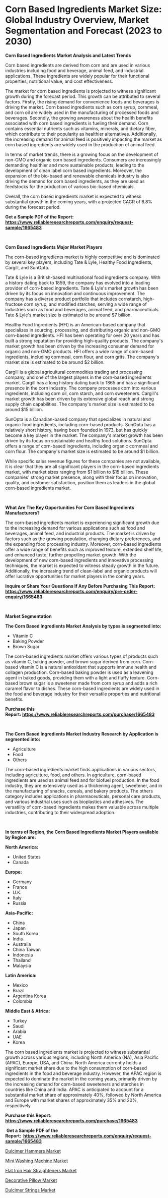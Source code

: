 <p><h1>Corn Based Ingredients Market Size: Global Industry Overview, Market Segmentation and Forecast (2023 to 2030)</h1></p><p><strong>Corn Based Ingredients Market Analysis and Latest Trends</strong></p>
<p><p>Corn based ingredients are derived from corn and are used in various industries including food and beverage, animal feed, and industrial applications. These ingredients are widely popular for their functional properties, nutritional value, and cost effectiveness.</p><p>The market for corn based ingredients is projected to witness significant growth during the forecast period. This growth can be attributed to several factors. Firstly, the rising demand for convenience foods and beverages is driving the market. Corn based ingredients such as corn syrup, cornmeal, and corn oil are widely used in the manufacturing of processed foods and beverages. Secondly, the growing awareness about the health benefits associated with corn based ingredients is fueling their demand. Corn contains essential nutrients such as vitamins, minerals, and dietary fiber, which contribute to their popularity as healthier alternatives. Additionally, the increasing demand for animal feed is positively impacting the market as corn based ingredients are widely used in the production of animal feed.</p><p>In terms of market trends, there is a growing focus on the development of non-GMO and organic corn based ingredients. Consumers are increasingly demanding healthier and more sustainable products, leading to the development of clean label corn based ingredients. Moreover, the expansion of the bio-based and renewable chemicals industry is also driving the demand for corn based ingredients, as they are used as feedstocks for the production of various bio-based chemicals.</p><p>Overall, the corn based ingredients market is expected to witness substantial growth in the coming years, with a projected CAGR of 6.8% during the forecast period.</p></p>
<p><strong>Get a Sample PDF of the Report:&nbsp; <a href="https://www.reliableresearchreports.com/enquiry/request-sample/1665483">https://www.reliableresearchreports.com/enquiry/request-sample/1665483</a></strong></p>
<p>&nbsp;</p>
<p><strong>Corn Based Ingredients Major Market Players</strong></p>
<p><p>The corn-based ingredients market is highly competitive and is dominated by several key players, including Tate & Lyle, Healthy Food Ingredients, Cargill, and SunOpta.</p><p>Tate & Lyle is a British-based multinational food ingredients company. With a history dating back to 1859, the company has evolved into a leading provider of corn-based ingredients. Tate & Lyle's market growth has been driven by its focus on innovation and continuous improvement. The company has a diverse product portfolio that includes cornstarch, high-fructose corn syrup, and modified starches, serving a wide range of industries such as food and beverages, animal feed, and pharmaceuticals. Tate & Lyle's market size is estimated to be around $7 billion.</p><p>Healthy Food Ingredients (HFI) is an American-based company that specializes in sourcing, processing, and distributing organic and non-GMO corn-based ingredients. HFI has been operating for over 20 years and has built a strong reputation for providing high-quality products. The company's market growth has been driven by the increasing consumer demand for organic and non-GMO products. HFI offers a wide range of corn-based ingredients, including cornmeal, corn flour, and corn grits. The company's market size is estimated to be around $2 billion.</p><p>Cargill is a global agricultural commodities trading and processing company, and one of the largest players in the corn-based ingredients market. Cargill has a long history dating back to 1865 and has a significant presence in the corn industry. The company processes corn into various ingredients, including corn oil, corn starch, and corn sweeteners. Cargill's market growth has been driven by its extensive global reach and strong supply chain capabilities. The company's market size is estimated to be around $15 billion.</p><p>SunOpta is a Canadian-based company that specializes in natural and organic food ingredients, including corn-based products. SunOpta has a relatively short history, having been founded in 1973, but has quickly become a key player in the market. The company's market growth has been driven by its focus on sustainable and healthy food solutions. SunOpta offers a range of corn-based ingredients, including organic cornmeal and corn flour. The company's market size is estimated to be around $1 billion.</p><p>While specific sales revenue figures for these companies are not available, it is clear that they are all significant players in the corn-based ingredients market, with market sizes ranging from $1 billion to $15 billion. These companies' strong market presence, along with their focus on innovation, quality, and customer satisfaction, position them as leaders in the global corn-based ingredients market.</p></p>
<p>&nbsp;</p>
<p><strong>What Are The Key Opportunities For Corn Based Ingredients Manufacturers?</strong></p>
<p><p>The corn-based ingredients market is experiencing significant growth due to the increasing demand for various applications such as food and beverages, animal feed, and industrial products. The market is driven by factors such as the growing population, changing dietary preferences, and the expanding food processing industry. Moreover, corn-based ingredients offer a wide range of benefits such as improved texture, extended shelf life, and enhanced taste, further propelling market growth. With the development of new corn-based ingredients and innovative processing techniques, the market is expected to witness steady growth in the future. Additionally, the increasing trend of clean-label and organic products will offer lucrative opportunities for market players in the coming years.</p></p>
<p><strong>Inquire or Share Your Questions If Any Before Purchasing This Report: <a href="https://www.reliableresearchreports.com/enquiry/pre-order-enquiry/1665483">https://www.reliableresearchreports.com/enquiry/pre-order-enquiry/1665483</a></strong></p>
<p>&nbsp;</p>
<p><strong>Market Segmentation</strong></p>
<p><strong>The Corn Based Ingredients Market Analysis by types is segmented into:</strong></p>
<p><ul><li>Vitamin C</li><li>Baking Powder</li><li>Brown Sugar</li></ul></p>
<p><p>The corn-based ingredients market offers various types of products such as vitamin C, baking powder, and brown sugar derived from corn. Corn-based vitamin C is a natural antioxidant that supports immune health and collagen production. Corn-based baking powder is used as a leavening agent in baked goods, providing them with a light and fluffy texture. Corn-based brown sugar is a sweetener made from corn syrup and adds a rich caramel flavor to dishes. These corn-based ingredients are widely used in the food and beverage industry for their versatile properties and nutritional benefits.</p></p>
<p><strong>Purchase this Report:&nbsp;<a href="https://www.reliableresearchreports.com/purchase/1665483">https://www.reliableresearchreports.com/purchase/1665483</a></strong></p>
<p>&nbsp;</p>
<p><strong>The Corn Based Ingredients Market Industry Research by Application is segmented into:</strong></p>
<p><ul><li>Agriculture</li><li>Food</li><li>Others</li></ul></p>
<p><p>The corn-based ingredients market finds applications in various sectors, including agriculture, food, and others. In agriculture, corn-based ingredients are used as animal feed and for biofuel production. In the food industry, they are extensively used as a thickening agent, sweetener, and in the manufacturing of snacks, cereals, and bakery products. The others category includes applications in pharmaceuticals, personal care products, and various industrial uses such as bioplastics and adhesives. The versatility of corn-based ingredients makes them valuable across multiple industries, contributing to their widespread adoption.</p></p>
<p>&nbsp;</p>
<p><strong>In terms of Region, the Corn Based Ingredients Market Players available by Region are:</strong></p>
<p>
    <p> <strong> North America: </strong>
        <ul>
            <li>United States</li>
            <li>Canada</li>
        </ul>
        </p> 
    <p> <strong> Europe: </strong>
        <ul>
            <li>Germany</li>
            <li>France</li>
            <li>U.K.</li>
            <li>Italy</li>
            <li>Russia</li>
        </ul>
        </p> 
    <p> <strong> Asia-Pacific: </strong>
        <ul>
            <li>China</li>
            <li>Japan</li>
            <li>South Korea</li>
            <li>India</li>
            <li>Australia</li>
            <li>China Taiwan</li>
            <li>Indonesia</li>
            <li>Thailand</li>
            <li>Malaysia</li>
        </ul>
        </p> 
    <p> <strong> Latin America: </strong>
        <ul>
            <li>Mexico</li>
            <li>Brazil</li>
            <li>Argentina Korea</li>
            <li>Colombia</li>
        </ul>
        </p> 
    <p> <strong> Middle East & Africa: </strong>
        <ul>
            <li>Turkey</li>
            <li>Saudi</li>
            <li>Arabia</li>
            <li>UAE</li>
            <li>Korea</li>
        </ul>
    </p>
    </p>
<p><p>The corn based ingredients market is projected to witness substantial growth across various regions, including North America (NA), Asia Pacific (APAC), Europe, USA, and China. North America currently holds a significant market share due to the high consumption of corn-based ingredients in the food and beverage industry. However, the APAC region is expected to dominate the market in the coming years, primarily driven by the increasing demand for corn-based sweeteners and starches in countries like China and India. APAC is anticipated to account for a substantial market share of approximately 40%, followed by North America and Europe with market shares of approximately 35% and 20%, respectively.</p></p>
<p><strong>Purchase this Report: <a href="https://www.reliableresearchreports.com/purchase/1665483">https://www.reliableresearchreports.com/purchase/1665483</a></strong></p>
<p>&nbsp;<strong>Get a Sample PDF of the Report:&nbsp;&nbsp;<a href="https://www.reliableresearchreports.com/enquiry/request-sample/1665483">https://www.reliableresearchreports.com/enquiry/request-sample/1665483</a></strong></p>
<p><strong></strong></p>
<p><p><a href="https://medium.com/@soledadhane827/dulcimer-hammers-nbsp-market-focuses-on-market-share-size-and-projected-forecast-till-2030-602cff741e3a">Dulcimer Hammers Market</a></p><p><a href="https://medium.com/@soledadroob625/mini-washing-machine-nbsp-market-focuses-on-market-share-size-and-projected-forecast-till-2030-6654dc7f4376">Mini Washing Machine Market</a></p><p><a href="https://medium.com/@vallieemard78/flat-iron-hair-straighteners-market-exploring-market-share-market-trends-and-future-growth-328b77e51bc3">Flat Iron Hair Straighteners Market</a></p><p><a href="https://medium.com/@elzaziemann1943/decorative-pillow-market-competitive-analysis-market-trends-and-forecast-to-2030-8af370fd58d1">Decorative Pillow Market</a></p><p><a href="https://medium.com/@marcoshoppe2023/dulcimer-strings-market-analysis-its-cagr-market-segmentation-and-global-industry-overview-50fe60e24fda">Dulcimer Strings Market</a></p></p>